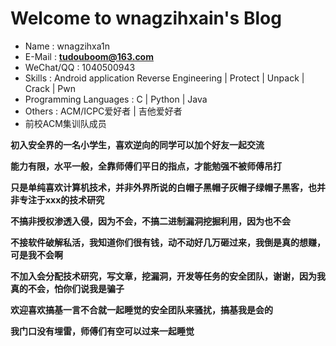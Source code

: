 # Welcome to wnagzihxain's Blog

- Name : wnagzihxa1n
- E-Mail : **tudouboom@163.com**
- WeChat/QQ : 1040500943
- Skills : Android application Reverse Engineering | Protect | Unpack | Crack | Pwn
- Programming Languages : C | Python | Java
- Others : ACM/ICPC爱好者 | 吉他爱好者
- 前校ACM集训队成员

**初入安全界的一名小学生，喜欢逆向的同学可以加个好友一起交流**

**能力有限，水平一般，全靠师傅们平日的指点，才能勉强不被师傅吊打**

**只是单纯喜欢计算机技术，并非外界所说的白帽子黑帽子灰帽子绿帽子黑客，也并非专注于xxx的技术研究**

**不搞非授权渗透入侵，因为不会，不搞二进制漏洞挖掘利用，因为也不会**

**不接软件破解私活，我知道你们很有钱，动不动好几万砸过来，我倒是真的想赚，可是我不会啊**

**不加入会分配技术研究，写文章，挖漏洞，开发等任务的安全团队，谢谢，因为我真的不会，怕你们说我是骗子**

**欢迎喜欢搞基一言不合就一起睡觉的安全团队来骚扰，搞基我是会的**

**我门口没有埋雷，师傅们有空可以过来一起睡觉**

